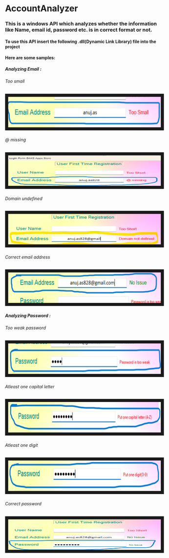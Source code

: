 # AccountAnalyzer
### This is a windows API which analyzes whether the information like Name, email id, password etc. is in correct format or not.

#### To use this API insert the following .dll(Dynamic Link Library) file into the project

#### Here are some samples:

##### Analyzing Email : 
###### Too small
<img src="./Resources/AccountAnalyzer/AccountAnalyzerDemos/EmailChecking/toosmall.png" width="500" height="100" border="10"/>

###### @ missing
<img src="./Resources/AccountAnalyzer/AccountAnalyzerDemos/EmailChecking/atmissing.png" width="500" height="100" border="10"/>

###### Domain undefined
<img src="./Resources/AccountAnalyzer/AccountAnalyzerDemos/EmailChecking/domainmissing.png" width="500" height="100" border="10"/>

###### Correct email address
<img src="./Resources/AccountAnalyzer/AccountAnalyzerDemos/EmailChecking/noissue.png" width="500" height="100" border="10"/>


##### Analyzing Password : 
###### Too weak password
<img src="./Resources/AccountAnalyzer/AccountAnalyzerDemos/PasswordChecking/tooweak.png" width="500" height="100" border="10"/>

###### Atleast one capital letter
<img src="./Resources/AccountAnalyzer/AccountAnalyzerDemos/PasswordChecking/putonecapA.png" width="500" height="100" border="10"/>

###### Atleast one digit
<img src="./Resources/AccountAnalyzer/AccountAnalyzerDemos/PasswordChecking/putonedigit.png" width="500" height="100" border="10"/>

###### Correct password
<img src="./Resources/AccountAnalyzer/AccountAnalyzerDemos/PasswordChecking/noissue.png" width="500" height="100" border="10"/>
